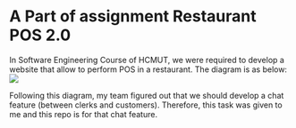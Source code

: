 # A Part of assignment Restaurant POS 2.0
In Software Engineering Course of HCMUT, we were required to develop a website that allow to perform POS in a restaurant. The diagram is as below: 
![](https://i.imgur.com/TBrUJpX.png)

Following this diagram, my team figured out that we should develop a chat feature (between clerks and customers). Therefore, this task was given to me and this repo is for that chat feature.
 
